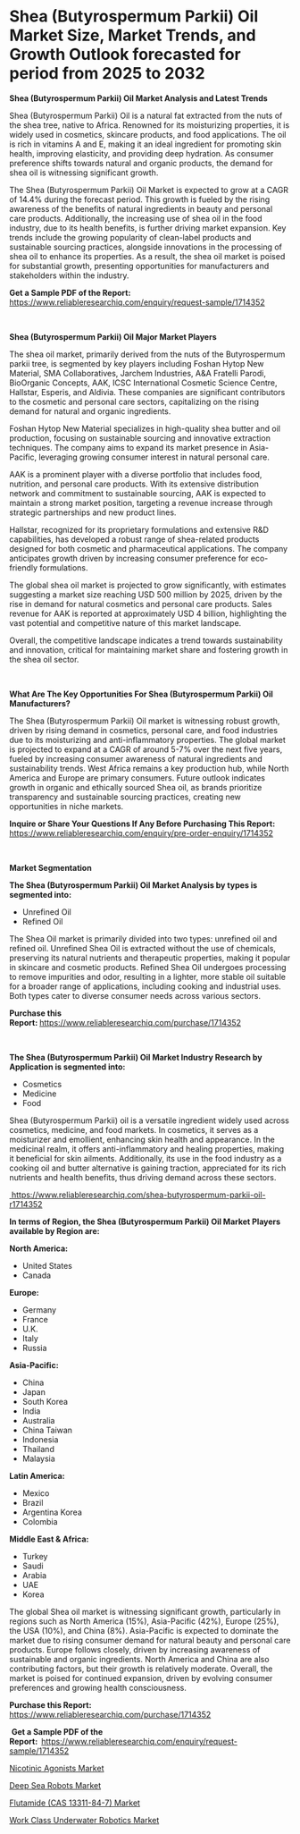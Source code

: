 <p><h1>Shea (Butyrospermum Parkii) Oil Market Size, Market Trends, and Growth Outlook forecasted for period from 2025 to 2032</h1></p><p><strong>Shea (Butyrospermum Parkii) Oil Market Analysis and Latest Trends</strong></p>
<p><p>Shea (Butyrospermum Parkii) Oil is a natural fat extracted from the nuts of the shea tree, native to Africa. Renowned for its moisturizing properties, it is widely used in cosmetics, skincare products, and food applications. The oil is rich in vitamins A and E, making it an ideal ingredient for promoting skin health, improving elasticity, and providing deep hydration. As consumer preference shifts towards natural and organic products, the demand for shea oil is witnessing significant growth.</p><p>The Shea (Butyrospermum Parkii) Oil Market is expected to grow at a CAGR of 14.4% during the forecast period. This growth is fueled by the rising awareness of the benefits of natural ingredients in beauty and personal care products. Additionally, the increasing use of shea oil in the food industry, due to its health benefits, is further driving market expansion. Key trends include the growing popularity of clean-label products and sustainable sourcing practices, alongside innovations in the processing of shea oil to enhance its properties. As a result, the shea oil market is poised for substantial growth, presenting opportunities for manufacturers and stakeholders within the industry.</p></p>
<p><strong>Get a Sample PDF of the Report:&nbsp;</strong> <a href="https://www.reliableresearchiq.com/enquiry/request-sample/1714352?utm_campaign=973&utm_medium=2&utm_source=Github&utm_content=ia&utm_term=11012025&utm_id=shea-butyrospermum-parkii-oil">https://www.reliableresearchiq.com/enquiry/request-sample/1714352</a></p>
<p>&nbsp;</p>
<p><strong>Shea (Butyrospermum Parkii) Oil Major Market Players</strong></p>
<p><p>The shea oil market, primarily derived from the nuts of the Butyrospermum parkii tree, is segmented by key players including Foshan Hytop New Material, SMA Collaboratives, Jarchem Industries, A&A Fratelli Parodi, BioOrganic Concepts, AAK, ICSC International Cosmetic Science Centre, Hallstar, Esperis, and Aldivia. These companies are significant contributors to the cosmetic and personal care sectors, capitalizing on the rising demand for natural and organic ingredients.</p><p>Foshan Hytop New Material specializes in high-quality shea butter and oil production, focusing on sustainable sourcing and innovative extraction techniques. The company aims to expand its market presence in Asia-Pacific, leveraging growing consumer interest in natural personal care.</p><p>AAK is a prominent player with a diverse portfolio that includes food, nutrition, and personal care products. With its extensive distribution network and commitment to sustainable sourcing, AAK is expected to maintain a strong market position, targeting a revenue increase through strategic partnerships and new product lines.</p><p>Hallstar, recognized for its proprietary formulations and extensive R&D capabilities, has developed a robust range of shea-related products designed for both cosmetic and pharmaceutical applications. The company anticipates growth driven by increasing consumer preference for eco-friendly formulations.</p><p>The global shea oil market is projected to grow significantly, with estimates suggesting a market size reaching USD 500 million by 2025, driven by the rise in demand for natural cosmetics and personal care products. Sales revenue for AAK is reported at approximately USD 4 billion, highlighting the vast potential and competitive nature of this market landscape. </p><p>Overall, the competitive landscape indicates a trend towards sustainability and innovation, critical for maintaining market share and fostering growth in the shea oil sector.</p></p>
<p>&nbsp;</p>
<p><strong>What Are The Key Opportunities For Shea (Butyrospermum Parkii) Oil Manufacturers?</strong></p>
<p><p>The Shea (Butyrospermum Parkii) Oil market is witnessing robust growth, driven by rising demand in cosmetics, personal care, and food industries due to its moisturizing and anti-inflammatory properties. The global market is projected to expand at a CAGR of around 5-7% over the next five years, fueled by increasing consumer awareness of natural ingredients and sustainability trends. West Africa remains a key production hub, while North America and Europe are primary consumers. Future outlook indicates growth in organic and ethically sourced Shea oil, as brands prioritize transparency and sustainable sourcing practices, creating new opportunities in niche markets.</p></p>
<p><strong>Inquire or Share Your Questions If Any Before Purchasing This Report:</strong> <a href="https://www.reliableresearchiq.com/enquiry/pre-order-enquiry/1714352?utm_campaign=973&utm_medium=2&utm_source=Github&utm_content=ia&utm_term=11012025&utm_id=shea-butyrospermum-parkii-oil">https://www.reliableresearchiq.com/enquiry/pre-order-enquiry/1714352</a></p>
<p>&nbsp;</p>
<p><strong>Market Segmentation</strong></p>
<p><strong>The Shea (Butyrospermum Parkii) Oil Market Analysis by types is segmented into:</strong></p>
<p><ul><li>Unrefined Oil</li><li>Refined Oil</li></ul></p>
<p><p>The Shea Oil market is primarily divided into two types: unrefined oil and refined oil. Unrefined Shea Oil is extracted without the use of chemicals, preserving its natural nutrients and therapeutic properties, making it popular in skincare and cosmetic products. Refined Shea Oil undergoes processing to remove impurities and odor, resulting in a lighter, more stable oil suitable for a broader range of applications, including cooking and industrial uses. Both types cater to diverse consumer needs across various sectors.</p></p>
<p><strong>Purchase this Report:&nbsp;</strong><a href="https://www.reliableresearchiq.com/purchase/1714352?utm_campaign=973&utm_medium=2&utm_source=Github&utm_content=ia&utm_term=11012025&utm_id=shea-butyrospermum-parkii-oil">https://www.reliableresearchiq.com/purchase/1714352</a></p>
<p>&nbsp;</p>
<p><strong>The Shea (Butyrospermum Parkii) Oil Market Industry Research by Application is segmented into:</strong></p>
<p><ul><li>Cosmetics</li><li>Medicine</li><li>Food</li></ul></p>
<p><p>Shea (Butyrospermum Parkii) oil is a versatile ingredient widely used across cosmetics, medicine, and food markets. In cosmetics, it serves as a moisturizer and emollient, enhancing skin health and appearance. In the medicinal realm, it offers anti-inflammatory and healing properties, making it beneficial for skin ailments. Additionally, its use in the food industry as a cooking oil and butter alternative is gaining traction, appreciated for its rich nutrients and health benefits, thus driving demand across these sectors.</p></p>
<p><a href="https://www.reliableresearchiq.com/shea-butyrospermum-parkii-oil-r1714352?utm_campaign=973&utm_medium=2&utm_source=Github&utm_content=ia&utm_term=11012025&utm_id=shea-butyrospermum-parkii-oil">&nbsp;https://www.reliableresearchiq.com/shea-butyrospermum-parkii-oil-r1714352</a></p>
<p><strong>In terms of Region, the Shea (Butyrospermum Parkii) Oil Market Players available by Region are:</strong></p>
<p>
    <p> <strong> North America: </strong>
        <ul>
            <li>United States</li>
            <li>Canada</li>
        </ul>
        </p> 
    <p> <strong> Europe: </strong>
        <ul>
            <li>Germany</li>
            <li>France</li>
            <li>U.K.</li>
            <li>Italy</li>
            <li>Russia</li>
        </ul>
        </p> 
    <p> <strong> Asia-Pacific: </strong>
        <ul>
            <li>China</li>
            <li>Japan</li>
            <li>South Korea</li>
            <li>India</li>
            <li>Australia</li>
            <li>China Taiwan</li>
            <li>Indonesia</li>
            <li>Thailand</li>
            <li>Malaysia</li>
        </ul>
        </p> 
    <p> <strong> Latin America: </strong>
        <ul>
            <li>Mexico</li>
            <li>Brazil</li>
            <li>Argentina Korea</li>
            <li>Colombia</li>
        </ul>
        </p> 
    <p> <strong> Middle East & Africa: </strong>
        <ul>
            <li>Turkey</li>
            <li>Saudi</li>
            <li>Arabia</li>
            <li>UAE</li>
            <li>Korea</li>
        </ul>
    </p>
    </p>
<p><p>The global Shea oil market is witnessing significant growth, particularly in regions such as North America (15%), Asia-Pacific (42%), Europe (25%), the USA (10%), and China (8%). Asia-Pacific is expected to dominate the market due to rising consumer demand for natural beauty and personal care products. Europe follows closely, driven by increasing awareness of sustainable and organic ingredients. North America and China are also contributing factors, but their growth is relatively moderate. Overall, the market is poised for continued expansion, driven by evolving consumer preferences and growing health consciousness.</p></p>
<p><strong>Purchase this Report: </strong><a href="https://www.reliableresearchiq.com/purchase/1714352?utm_campaign=973&utm_medium=2&utm_source=Github&utm_content=ia&utm_term=11012025&utm_id=shea-butyrospermum-parkii-oil">https://www.reliableresearchiq.com/purchase/1714352</a></p>
<p>&nbsp;<strong>Get a Sample PDF of the Report:&nbsp;&nbsp;</strong><a href="https://www.reliableresearchiq.com/enquiry/request-sample/1714352?utm_campaign=973&utm_medium=2&utm_source=Github&utm_content=ia&utm_term=11012025&utm_id=shea-butyrospermum-parkii-oil">https://www.reliableresearchiq.com/enquiry/request-sample/1714352</a></p>
<p><strong></strong></p>
<p><p><a href="https://github.com/rosalinebhakta48/Market-Research-Report-List-1/blob/main/nicotinic-agonists-market.md?utm_campaign=973&utm_medium=2&utm_source=Github&utm_content=ia&utm_term=11012025&utm_id=shea-butyrospermum-parkii-oil">Nicotinic Agonists Market</a></p><p><a href="https://github.com/darenph8er/Market-Research-Report-List-1/blob/main/deep-sea-robots-market.md?utm_campaign=973&utm_medium=2&utm_source=Github&utm_content=ia&utm_term=11012025&utm_id=shea-butyrospermum-parkii-oil">Deep Sea Robots Market</a></p><p><a href="https://github.com/chongseney974/Market-Research-Report-List-1/blob/main/flutamide-cas-13311-84-7-market.md?utm_campaign=973&utm_medium=2&utm_source=Github&utm_content=ia&utm_term=11012025&utm_id=shea-butyrospermum-parkii-oil">Flutamide (CAS 13311-84-7) Market</a></p><p><a href="https://github.com/nathaliehurles7142/Market-Research-Report-List-1/blob/main/work-class-underwater-robotics-market.md?utm_campaign=973&utm_medium=2&utm_source=Github&utm_content=ia&utm_term=11012025&utm_id=shea-butyrospermum-parkii-oil">Work Class Underwater Robotics Market</a></p></p>